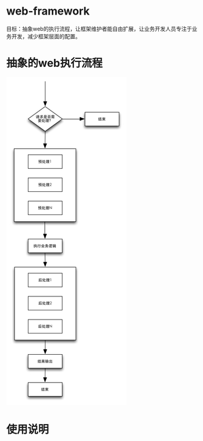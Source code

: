 # web-framework
目标：抽象web的执行流程，让框架维护者能自由扩展，让业务开发人员专注于业务开发，减少框架层面的配置。

# 抽象的web执行流程
![执行流程](./Http请求执行逻辑.jpg)

# 使用说明
